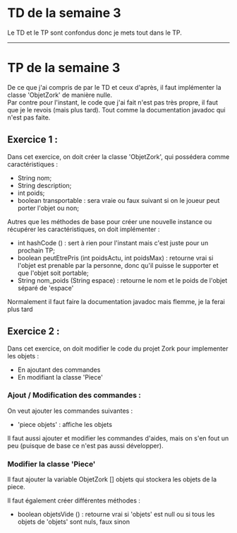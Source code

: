 # TD de la semaine 3

Le TD et le TP sont confondus donc je mets tout dans le TP.

---

# TP de la semaine 3

De ce que j'ai compris de par le TD et ceux d'après, il faut implémenter la classe 'ObjetZork' de manière nulle. \
Par contre pour l'instant, le code que j'ai fait n'est pas très propre, il faut que je le revois (mais plus tard). Tout comme la documentation javadoc qui n'est pas faite.

## Exercice 1 :

Dans cet exercice, on doit créer la classe 'ObjetZork', qui possédera comme caractéristiques :
- String nom;
- String description;
- int poids;
- boolean transportable : sera vraie ou faux suivant si on le joueur peut porter l'objet ou non;

Autres que les méthodes de base pour créer une nouvelle instance ou récupérer les caractéristiques, on doit implémenter :
- int hashCode () : sert à rien pour l'instant mais c'est juste pour un prochain TP;
- boolean peutEtrePris (int poidsActu, int poidsMax) : retourne vrai si l'objet est prenable par la personne, donc qu'il puisse le supporter et que l'objet soit portable;
- String nom_poids (String espace) : retourne le nom et le poids de l'objet séparé de 'espace'

Normalement il faut faire la documentation javadoc mais flemme, je la ferai plus tard


## Exercice 2 :

Dans cet exercice, on doit modifier le code du projet Zork pour implementer les objets :
- En ajoutant des commandes
- En modifiant la classe 'Piece' 

### Ajout / Modification des commandes :

On veut ajouter les commandes suivantes :
- 'piece objets' : affiche les objets

Il faut aussi ajouter et modifier les commandes d'aides, mais on s'en fout un peu (puisque de base ce n'est pas aussi développer).

### Modifier la classe 'Piece'

Il faut ajouter la variable ObjetZork [] objets qui stockera les objets de la piece.

Il faut également créer différentes méthodes :
- boolean objetsVide () : retourne vrai si 'objets' est null ou si tous les objets de 'objets' sont nuls, faux sinon





